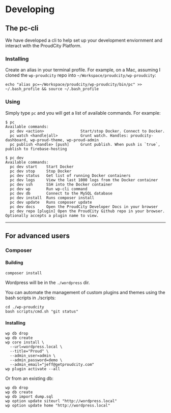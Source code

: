# Developing

## The pc-cli

We have developed a cli to help set up your development enviornment and interact with the ProudCity Platform.

### Installing

Create an alias in your terminal profile. For example, on a Mac, assuming I cloned the `wp-proudcity` repo
into `~/Workspace/proudcity/wp-proudcity`:
```
echo "alias pc=~/Workspace/proudcity/wp-proudcity/bin/pc" >> ~/.bash_profile && source ~/.bash_profile
```

### Using

Simply type `pc` and you will get a list of available commands. For example:

```
$ pc
Available commands:
  pc dev <action>                Start/stop Docker. Connect to Docker.             
  pc watch <handle|all>          Grunt watch. Handles: proudcity-dashboard, wp-proud-theme, wp-proud-admin
  pc publish <handle> [push]     Grunt publish. When push is `true`, publish to firebase-hosting

$ pc dev
Available commands:
  pc dev start    Start Docker                                                          
  pc dev stop     Stop Docker                                                           
  pc dev status   Get list of running Docker containers                                 
  pc dev logs     View the last 1000 logs from the Docker container                     
  pc dev ssh      SSH into the Docker container                                         
  pc dev wp       Run wp-cli command                                                    
  pc dev db       Connect to the MySQL database                                         
  pc dev install  Runs composer install                                                 
  pc dev update   Runs composer update                                                  
  pc dev docs     Open the ProudCity Developer Docs in your browser                     
  pc dev repo [plugin] Open the ProudCity Github repo in your browser. Optionally accepts a plugin name to view.
```

---

## For advanced users

### Composer

#### Building

```
composer install
```
Wordpress will be in the `./wordpress` dir.

You can automate the management of custom plugins and themes using the bash scripts in ./scripts:
```
cd ./wp-proudcity
bash scripts/cmd.sh "git status"
```


#### Installing
```
wp db drop
wp db create
wp core install \
  --url=wordpress.local \
  --title="Proud" \
  --admin_user=admin \
  --admin_password=demo \
  --admin_email="jeff@getproudcity.com"
wp plugin activate --all
```

Or from an existing db:
```
wp db drop
wp db create
wp db import dump.sql
wp option update siteurl "http://wordpress.local"
wp option update home "http://wordpress.local"
```


